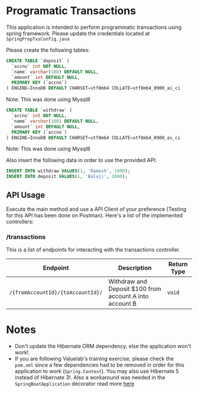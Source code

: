 # Programatic Transactions

This application is intended to perform programmatic transactions using spring framework. Please update the credentials located at `SpringPropTxsConfig.java`

Please create the following tables:

```sql
CREATE TABLE `deposit` (
  `accno` int NOT NULL,
  `name` varchar(100) DEFAULT NULL,
  `amount` int DEFAULT NULL,
  PRIMARY KEY (`accno`)
) ENGINE=InnoDB DEFAULT CHARSET=utf8mb4 COLLATE=utf8mb4_0900_ai_ci
```

Note: This was done using Mysql8

```sql
CREATE TABLE `withdraw` (
  `accno` int NOT NULL,
  `name` varchar(100) DEFAULT NULL,
  `amount` int DEFAULT NULL,
  PRIMARY KEY (`accno`)
) ENGINE=InnoDB DEFAULT CHARSET=utf8mb4 COLLATE=utf8mb4_0900_ai_ci
```

Note: This was done using Mysql8

Also insert the following data in order to use the provided API:

```sql
INSERT INTO withdraw VALUES(1, 'Ramesh', 1000);
INSERT INTO deposit VALUES(1, 'Balaji', 2000);
```

## API Usage

Execute the main method and use a API Client of your preference (Testing for this API has been done on Postman). Here's a list of the implemented controllers:

### /transactions

This is a list of endpoints for interacting with the transactions controller.

| Endpoint                          | Description                                             | Return Type |
| --------------------------------- | ------------------------------------------------------- | ----------- |
| `/{fromAccountId}/{toAccountId}/` | Withdraw and Deposit $100 from account A into account B | `void`      |

# Notes

- Don't update the Hibernate ORM dependency, else the application won't work!.
- If you are following Valuelab's training exercise, please check the `pom.xml` since a few dependencies had to be removed in order for this application to work (`Spring.Context`). You may also use Hibernate 5 instead of Hibernate 3!. Also a workaround was needed in the `SpringBootApplication` decorator read more [here](https://stackoverflow.com/questions/42476261/classcastexception-org-springframework-orm-jpa-entitymanagerholder-cannot-be-ca)
